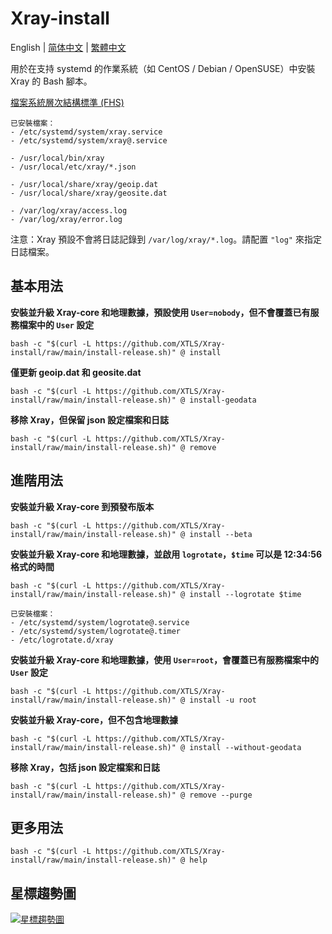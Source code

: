 # Xray-install

English | [简体中文](README_zh-Hans.md) | [繁體中文](README_zh-Hant.md)

用於在支持 systemd 的作業系統（如 CentOS / Debian / OpenSUSE）中安裝 Xray 的 Bash 腳本。

[檔案系統層次結構標準 (FHS)](https://en.wikipedia.org/wiki/Filesystem_Hierarchy_Standard)

```
已安裝檔案：
- /etc/systemd/system/xray.service
- /etc/systemd/system/xray@.service

- /usr/local/bin/xray
- /usr/local/etc/xray/*.json

- /usr/local/share/xray/geoip.dat
- /usr/local/share/xray/geosite.dat

- /var/log/xray/access.log
- /var/log/xray/error.log
```

注意：Xray 預設不會將日誌記錄到 `/var/log/xray/*.log`。請配置 `"log"` 來指定日誌檔案。

## 基本用法

**安裝並升級 Xray-core 和地理數據，預設使用 `User=nobody`，但不會覆蓋已有服務檔案中的 `User` 設定**

```
bash -c "$(curl -L https://github.com/XTLS/Xray-install/raw/main/install-release.sh)" @ install
```

**僅更新 geoip.dat 和 geosite.dat**

```
bash -c "$(curl -L https://github.com/XTLS/Xray-install/raw/main/install-release.sh)" @ install-geodata
```

**移除 Xray，但保留 json 設定檔案和日誌**

```
bash -c "$(curl -L https://github.com/XTLS/Xray-install/raw/main/install-release.sh)" @ remove
```

## 進階用法

**安裝並升級 Xray-core 到預發布版本**

```
bash -c "$(curl -L https://github.com/XTLS/Xray-install/raw/main/install-release.sh)" @ install --beta
```

**安裝並升級 Xray-core 和地理數據，並啟用 `logrotate`，`$time` 可以是 12:34:56 格式的時間**

```
bash -c "$(curl -L https://github.com/XTLS/Xray-install/raw/main/install-release.sh)" @ install --logrotate $time
```

```
已安裝檔案：
- /etc/systemd/system/logrotate@.service
- /etc/systemd/system/logrotate@.timer
- /etc/logrotate.d/xray
```

**安裝並升級 Xray-core 和地理數據，使用 `User=root`，會覆蓋已有服務檔案中的 `User` 設定**

```
bash -c "$(curl -L https://github.com/XTLS/Xray-install/raw/main/install-release.sh)" @ install -u root
```

**安裝並升級 Xray-core，但不包含地理數據**

```
bash -c "$(curl -L https://github.com/XTLS/Xray-install/raw/main/install-release.sh)" @ install --without-geodata
```

**移除 Xray，包括 json 設定檔案和日誌**

```
bash -c "$(curl -L https://github.com/XTLS/Xray-install/raw/main/install-release.sh)" @ remove --purge
```

## 更多用法

```
bash -c "$(curl -L https://github.com/XTLS/Xray-install/raw/main/install-release.sh)" @ help
```

## 星標趨勢圖

[![星標趨勢圖](https://starchart.cc/XTLS/Xray-install.svg)](https://starchart.cc/XTLS/Xray-install)
